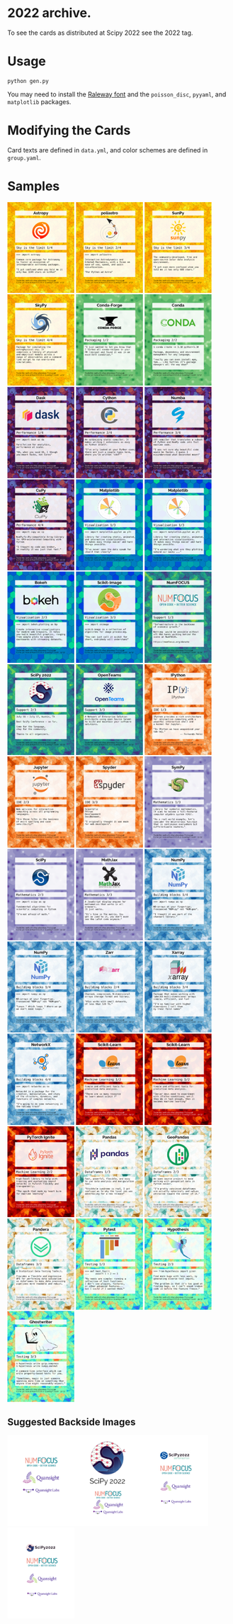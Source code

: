 # 2022 archive.

To see the cards as distributed at Scipy 2022 see the 2022 tag.


# Usage

```
python gen.py
```

You may need to install the [Raleway font](https://fonts.google.com/specimen/Raleway) and the `poisson_disc`, `pyyaml`, and `matplotlib` packages.

# Modifying the Cards

Card texts are defined in `data.yml`, and color schemes are defined in `group.yaml`.


# Samples

<img src='cards-groups/Sky-is-the-limit-1-Astropy-card.png' width='30%' /> <img src='cards-groups/Sky-is-the-limit-2-poliastro-card.png' width='30%' /> <img src='cards-groups/Sky-is-the-limit-3-SunPy-card.png' width='30%' /> <img src='cards-groups/Sky-is-the-limit-4-SkyPy-card.png' width='30%' /> <img src='cards-groups/Packaging-5-Conda-Forge-card.png' width='30%' /> <img src='cards-groups/Packaging-6-Conda-card.png' width='30%' /> <img src='cards-groups/Performance-7-Dask-card.png' width='30%' /> <img src='cards-groups/Performance-8-Cython-card.png' width='30%' /> <img src='cards-groups/Performance-9-Numba-card.png' width='30%' /> <img src='cards-groups/Performance-10-CuPy-card.png' width='30%' /> <img src='cards-groups/Vizualisation-11-Matplotlib-card.png' width='30%' /> <img src='cards-groups/Vizualisation-12-Matplotlib-card.png' width='30%' /> <img src='cards-groups/Vizualisation-13-Bokeh-card.png' width='30%' /> <img src='cards-groups/Vizualisation-14-Scikit-Image-card.png' width='30%' /> <img src='cards-groups/Support-15-NumFOCUS-card.png' width='30%' /> <img src='cards-groups/Support-16-SciPy-2022-card.png' width='30%' /> <img src='cards-groups/Support-17-OpenTeams-card.png' width='30%' /> <img src='cards-groups/IDE-18-IPython-card.png' width='30%' /> <img src='cards-groups/IDE-19-Jupyter-card.png' width='30%' /> <img src='cards-groups/IDE-20-Spyder-card.png' width='30%' /> <img src='cards-groups/Mathematics-21-SymPy-card.png' width='30%' /> <img src='cards-groups/Mathematics-22-SciPy-card.png' width='30%' /> <img src='cards-groups/Mathematics-23-MathJax-card.png' width='30%' /> <img src='cards-groups/Building-blocks-24-NumPy-card.png' width='30%' /> <img src='cards-groups/Building-blocks-25-NumPy-card.png' width='30%' /> <img src='cards-groups/Building-blocks-26-Zarr-card.png' width='30%' /> <img src='cards-groups/Building-blocks-27-Xarray-card.png' width='30%' /> <img src='cards-groups/Building-blocks-28-NetworkX-card.png' width='30%' /> <img src='cards-groups/Machine-Learning-29-Scikit-Learn-card.png' width='30%' /> <img src='cards-groups/Machine-Learning-30-Scikit-Learn-card.png' width='30%' /> <img src='cards-groups/Machine-Learning-31-PyTorch-Ignite-card.png' width='30%' /> <img src='cards-groups/Dataframes-32-Pandas-card.png' width='30%' /> <img src='cards-groups/Dataframes-33-GeoPandas-card.png' width='30%' /> <img src='cards-groups/Dataframes-34-Pandera-card.png' width='30%' /> <img src='cards-groups/Testing-35-Pytest-card.png' width='30%' /> <img src='cards-groups/Testing-36-Hypothesis-card.png' width='30%' /> <img src='cards-groups/Testing-37-Ghostwriter-card.png' width='30%' />

## Suggested Backside Images

<img src='cards-groups/blank.png' width='30%' /><img src='cards-groups/back2.png' width='30%' /><img src='cards-groups/back3.png' width='30%' /><img src='cards-groups/back4.png' width='30%' />
